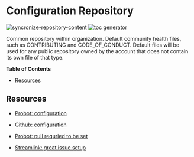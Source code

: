 
# Configuration Repository

[![syncronize-repository-content](https://github.com/ivankatliarchuk/.github/actions/workflows/sync.yml/badge.svg)](https://github.com/ivankatliarchuk/.github/actions/workflows/sync.yml)
[![toc generator](https://github.com/ivankatliarchuk/.github/actions/workflows/toc.yml/badge.svg)](https://github.com/ivankatliarchuk/.github/actions/workflows/toc.yml)

Common repository within organization.
Default community health files, such as CONTRIBUTING and CODE_OF_CONDUCT. Default files will be used for any public repository owned by the account that does not contain its own file of that type.

<!-- START doctoc generated TOC please keep comment here to allow auto update -->
<!-- DON'T EDIT THIS SECTION, INSTEAD RE-RUN doctoc TO UPDATE -->
**Table of Contents**

- [Resources](#resources)

<!-- END doctoc generated TOC please keep comment here to allow auto update -->

## Resources

- [Probot: configuration](https://github.com/probot/probot-config)
- [Github: configuration][1]
- [Probot: pull requried to be set](https://wei.github.io/pull/)

- [Streamlink: great issue setup](https://github.com/streamlink/streamlink/issues/new/choose)

[1]: https://docs.github.com/en/communities/setting-up-your-project-for-healthy-contributions/creating-a-default-community-health-file
